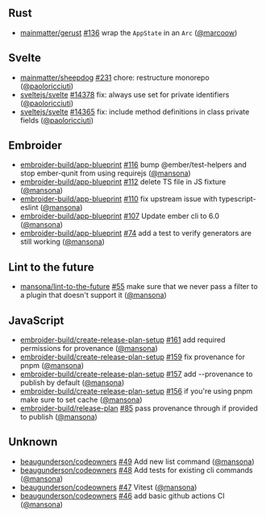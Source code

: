 ## Rust

- [mainmatter/gerust] [#136](https://github.com/mainmatter/gerust/pull/136) wrap the `AppState` in an `Arc` ([@marcoow])

## Svelte

- [mainmatter/sheepdog] [#231](https://github.com/mainmatter/sheepdog/pull/231) chore: restructure monorepo ([@paoloricciuti])
- [sveltejs/svelte] [#14378](https://github.com/sveltejs/svelte/pull/14378) fix: always use set for private identifiers ([@paoloricciuti])
- [sveltejs/svelte] [#14365](https://github.com/sveltejs/svelte/pull/14365) fix: include method definitions in class private fields ([@paoloricciuti])

## Embroider

- [embroider-build/app-blueprint] [#116](https://github.com/embroider-build/app-blueprint/pull/116) bump @ember/test-helpers and stop ember-qunit from using requirejs ([@mansona])
- [embroider-build/app-blueprint] [#112](https://github.com/embroider-build/app-blueprint/pull/112) delete TS file in JS fixture ([@mansona])
- [embroider-build/app-blueprint] [#110](https://github.com/embroider-build/app-blueprint/pull/110) fix upstream issue with typescript-eslint ([@mansona])
- [embroider-build/app-blueprint] [#107](https://github.com/embroider-build/app-blueprint/pull/107) Update ember cli to 6.0 ([@mansona])
- [embroider-build/app-blueprint] [#74](https://github.com/embroider-build/app-blueprint/pull/74) add a test to verify generators are still working ([@mansona])

## Lint to the future

- [mansona/lint-to-the-future] [#55](https://github.com/mansona/lint-to-the-future/pull/55) make sure that we never pass a filter to a plugin that doesn't support it ([@mansona])

## JavaScript

- [embroider-build/create-release-plan-setup] [#161](https://github.com/embroider-build/create-release-plan-setup/pull/161) add required permissions for provenance ([@mansona])
- [embroider-build/create-release-plan-setup] [#159](https://github.com/embroider-build/create-release-plan-setup/pull/159) fix provenance for pnpm ([@mansona])
- [embroider-build/create-release-plan-setup] [#157](https://github.com/embroider-build/create-release-plan-setup/pull/157) add --provenance to publish by default ([@mansona])
- [embroider-build/create-release-plan-setup] [#156](https://github.com/embroider-build/create-release-plan-setup/pull/156) if you're using pnpm make sure to set cache ([@mansona])
- [embroider-build/release-plan] [#85](https://github.com/embroider-build/release-plan/pull/85) pass provenance through if provided to publish ([@mansona])

## Unknown

- [beaugunderson/codeowners] [#49](https://github.com/beaugunderson/codeowners/pull/49) Add new list command ([@mansona])
- [beaugunderson/codeowners] [#48](https://github.com/beaugunderson/codeowners/pull/48) Add tests for existing cli commands ([@mansona])
- [beaugunderson/codeowners] [#47](https://github.com/beaugunderson/codeowners/pull/47) Vitest ([@mansona])
- [beaugunderson/codeowners] [#46](https://github.com/beaugunderson/codeowners/pull/46) add basic github actions CI ([@mansona])

[@mansona]: https://github.com/mansona
[@marcoow]: https://github.com/marcoow
[@paoloricciuti]: https://github.com/paoloricciuti
[beaugunderson/codeowners]: https://github.com/beaugunderson/codeowners
[embroider-build/app-blueprint]: https://github.com/embroider-build/app-blueprint
[embroider-build/create-release-plan-setup]: https://github.com/embroider-build/create-release-plan-setup
[embroider-build/release-plan]: https://github.com/embroider-build/release-plan
[mainmatter/gerust]: https://github.com/mainmatter/gerust
[mainmatter/sheepdog]: https://github.com/mainmatter/sheepdog
[mansona/lint-to-the-future]: https://github.com/mansona/lint-to-the-future
[sveltejs/svelte]: https://github.com/sveltejs/svelte
